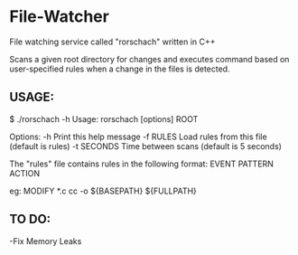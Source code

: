 # File-Watcher
File watching service called "rorschach" written in C++

Scans a given root directory for changes and executes command based on user-specified rules when a change in the files is detected.

## USAGE:

$ ./rorschach -h
Usage: rorschach [options] ROOT

Options:
    	-h          Print this help message
   	-f RULES    Load rules from this file (default is rules)
	-t SECONDS  Time between scans (default is 5 seconds)

The "rules" file contains rules in the following format:
EVENT	PATTERN    ACTION

eg: MODIFY    *.c    cc -o ${BASEPATH} ${FULLPATH}


## TO DO:
-Fix Memory Leaks
